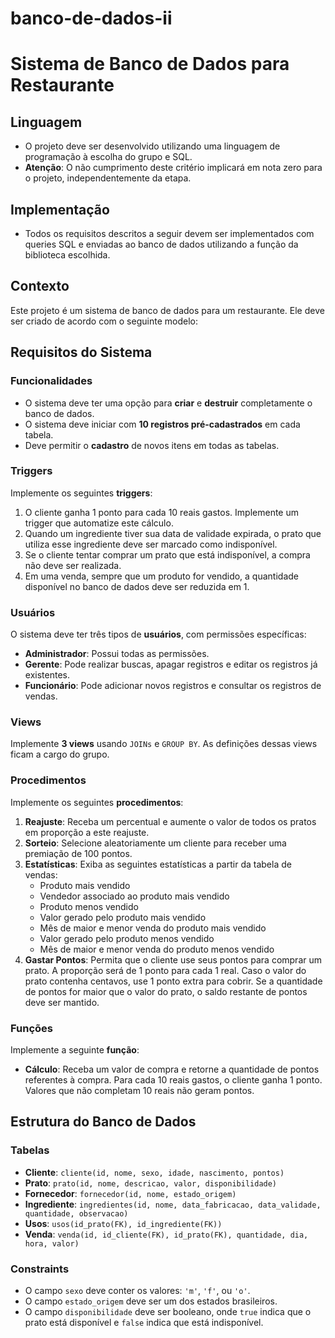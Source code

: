 # banco-de-dados-ii

# Sistema de Banco de Dados para Restaurante

## Linguagem
- O projeto deve ser desenvolvido utilizando uma linguagem de programação à escolha do grupo e SQL.
- **Atenção**: O não cumprimento deste critério implicará em nota zero para o projeto, independentemente da etapa.

## Implementação
- Todos os requisitos descritos a seguir devem ser implementados com queries SQL e enviadas ao banco de dados utilizando a função da biblioteca escolhida.

## Contexto
Este projeto é um sistema de banco de dados para um restaurante. Ele deve ser criado de acordo com o seguinte modelo:

## Requisitos do Sistema

### Funcionalidades
- O sistema deve ter uma opção para **criar** e **destruir** completamente o banco de dados.
- O sistema deve iniciar com **10 registros pré-cadastrados** em cada tabela.
- Deve permitir o **cadastro** de novos itens em todas as tabelas.

### Triggers
Implemente os seguintes **triggers**:
1. O cliente ganha 1 ponto para cada 10 reais gastos. Implemente um trigger que automatize este cálculo.
2. Quando um ingrediente tiver sua data de validade expirada, o prato que utiliza esse ingrediente deve ser marcado como indisponível.
3. Se o cliente tentar comprar um prato que está indisponível, a compra não deve ser realizada.
4. Em uma venda, sempre que um produto for vendido, a quantidade disponível no banco de dados deve ser reduzida em 1.

### Usuários
O sistema deve ter três tipos de **usuários**, com permissões específicas:
- **Administrador**: Possui todas as permissões.
- **Gerente**: Pode realizar buscas, apagar registros e editar os registros já existentes.
- **Funcionário**: Pode adicionar novos registros e consultar os registros de vendas.

### Views
Implemente **3 views** usando `JOINs` e `GROUP BY`. As definições dessas views ficam a cargo do grupo.

### Procedimentos
Implemente os seguintes **procedimentos**:
1. **Reajuste**: Receba um percentual e aumente o valor de todos os pratos em proporção a este reajuste.
2. **Sorteio**: Selecione aleatoriamente um cliente para receber uma premiação de 100 pontos.
3. **Estatísticas**: Exiba as seguintes estatísticas a partir da tabela de vendas:
   - Produto mais vendido
   - Vendedor associado ao produto mais vendido
   - Produto menos vendido
   - Valor gerado pelo produto mais vendido
   - Mês de maior e menor venda do produto mais vendido
   - Valor gerado pelo produto menos vendido
   - Mês de maior e menor venda do produto menos vendido
4. **Gastar Pontos**: Permita que o cliente use seus pontos para comprar um prato. A proporção será de 1 ponto para cada 1 real. Caso o valor do prato contenha centavos, use 1 ponto extra para cobrir. Se a quantidade de pontos for maior que o valor do prato, o saldo restante de pontos deve ser mantido.

### Funções
Implemente a seguinte **função**:
- **Cálculo**: Receba um valor de compra e retorne a quantidade de pontos referentes à compra. Para cada 10 reais gastos, o cliente ganha 1 ponto. Valores que não completam 10 reais não geram pontos.

## Estrutura do Banco de Dados

### Tabelas
- **Cliente**: `cliente(id, nome, sexo, idade, nascimento, pontos)`
- **Prato**: `prato(id, nome, descricao, valor, disponibilidade)`
- **Fornecedor**: `fornecedor(id, nome, estado_origem)`
- **Ingrediente**: `ingredientes(id, nome, data_fabricacao, data_validade, quantidade, observacao)`
- **Usos**: `usos(id_prato(FK), id_ingrediente(FK))`
- **Venda**: `venda(id, id_cliente(FK), id_prato(FK), quantidade, dia, hora, valor)`

### Constraints
- O campo `sexo` deve conter os valores: `'m'`, `'f'`, ou `'o'`.
- O campo `estado_origem` deve ser um dos estados brasileiros.
- O campo `disponibilidade` deve ser booleano, onde `true` indica que o prato está disponível e `false` indica que está indisponível.

